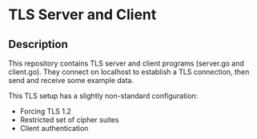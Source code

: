 # TLS Server and Client

## Description

This repository contains TLS server and client programs (server.go and client.go).  They connect on localhost to establish a TLS connection, then send and receive some example data.

This TLS setup has a slightly non-standard configuration:
* Forcing TLS 1.2
* Restricted set of cipher suites
* Client authentication
